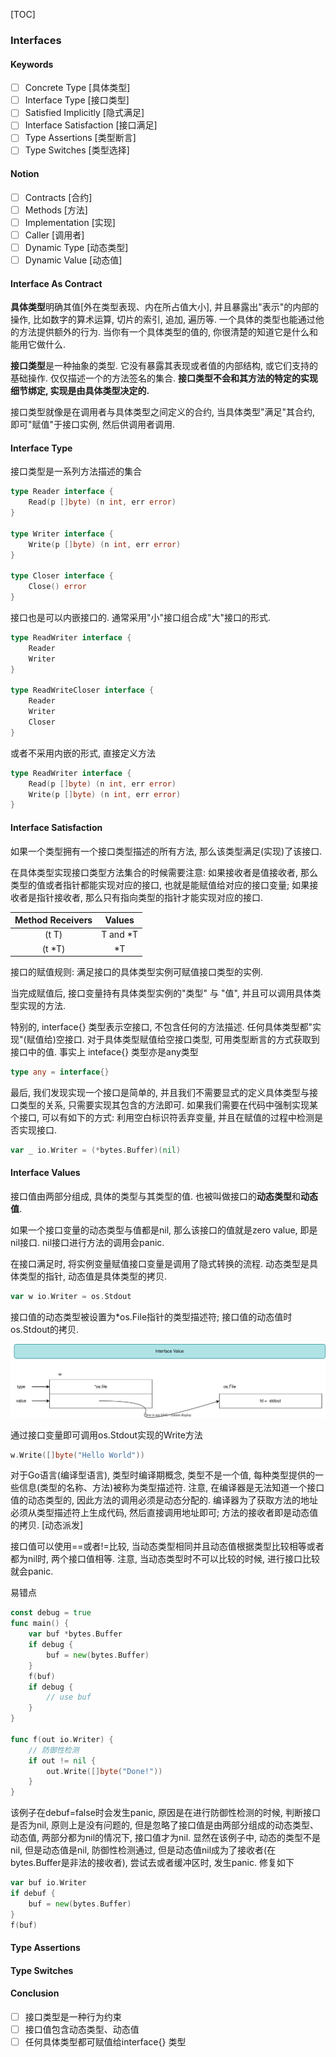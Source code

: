 [TOC]

### Interfaces

#### Keywords

- [ ] Concrete Type [具体类型]
- [ ] Interface Type [接口类型]
- [ ] Satisfied Implicitly [隐式满足]
- [ ]  Interface Satisfaction [接口满足]
- [ ] Type Assertions [类型断言]
- [ ] Type Switches [类型选择]

#### Notion

- [ ] Contracts [合约]
- [ ] Methods [方法]
- [ ] Implementation [实现]
- [ ] Caller [调用者]
- [ ] Dynamic Type [动态类型]
- [ ] Dynamic Value [动态值]

#### Interface As Contract

**具体类型**明确其值[外在类型表现、内在所占值大小], 并且暴露出"表示"的内部的操作, 比如数字的算术运算, 切片的索引, 追加, 遍历等. 一个具体的类型也能通过他的方法提供额外的行为. 当你有一个具体类型的值的, 你很清楚的知道它是什么和能用它做什么. 

**接口类型**是一种抽象的类型. 它没有暴露其表现或者值的内部结构, 或它们支持的基础操作. 仅仅描述一个的方法签名的集合. **接口类型不会和其方法的特定的实现细节绑定, 实现是由具体类型决定的.** 

接口类型就像是在调用者与具体类型之间定义的合约, 当具体类型"满足"其合约, 即可"赋值"于接口实例, 然后供调用者调用.

#### Interface Type

接口类型是一系列方法描述的集合

~~~go
type Reader interface {
    Read(p []byte) (n int, err error)
}

type Writer interface {
    Write(p []byte) (n int, err error)
}

type Closer interface {
    Close() error
}
~~~

接口也是可以内嵌接口的. 通常采用"小"接口组合成"大"接口的形式.

~~~go
type ReadWriter interface {
    Reader
    Writer
}

type ReadWriteCloser interface {
    Reader
    Writer
    Closer
}
~~~

或者不采用内嵌的形式, 直接定义方法

~~~go
type ReadWriter interface {
    Read(p []byte) (n int, err error)
    Write(p []byte) (n int, err error)
}
~~~

#### Interface Satisfaction

如果一个类型拥有一个接口类型描述的所有方法, 那么该类型满足(实现)了该接口. 

在具体类型实现接口类型方法集合的时候需要注意: 如果接收者是值接收者, 那么类型的值或者指针都能实现对应的接口, 也就是能赋值给对应的接口变量; 如果接收者是指针接收者, 那么只有指向类型的指针才能实现对应的接口.

| Method Receivers |  Values  |
| :--------------: | :------: |
|      (t T)       | T and *T |
|      (t *T)      |    *T    |

接口的赋值规则:  满足接口的具体类型实例可赋值接口类型的实例. 

当完成赋值后, 接口变量持有具体类型实例的"类型" 与 "值", 并且可以调用具体类型实现的方法.

特别的, interface{} 类型表示空接口, 不包含任何的方法描述.  任何具体类型都"实现"(赋值给)空接口.  对于具体类型赋值给空接口类型, 可用类型断言的方式获取到接口中的值. 事实上 inteface{} 类型亦是any类型

~~~go
type any = interface{}
~~~

最后, 我们发现实现一个接口是简单的, 并且我们不需要显式的定义具体类型与接口类型的关系, 只需要实现其包含的方法即可.  如果我们需要在代码中强制实现某个接口, 可以有如下的方式: 利用空白标识符丢弃变量, 并且在赋值的过程中检测是否实现接口. 

~~~go
var _ io.Writer = (*bytes.Buffer)(nil)
~~~

#### Interface Values

接口值由两部分组成, 具体的类型与其类型的值. 也被叫做接口的**动态类型**和**动态值**. 

如果一个接口变量的动态类型与值都是nil, 那么该接口的值就是zero  value, 即是nil接口. nil接口进行方法的调用会panic. 

在接口满足时, 将实例变量赋值接口变量是调用了隐式转换的流程. 动态类型是具体类型的指针, 动态值是具体类型的拷贝.

~~~go
var w io.Writer = os.Stdout
~~~

接口值的动态类型被设置为*os.File指针的类型描述符; 接口值的动态值时os.Stdout的拷贝. 

![interface_value](./images/interface_value.svg)

通过接口变量即可调用os.Stdout实现的Write方法

~~~go
w.Write([]byte("Hello World"))
~~~

对于Go语言(编译型语言), 类型时编译期概念, 类型不是一个值, 每种类型提供的一些信息(类型的名称、方法)被称为类型描述符.  注意, 在编译器是无法知道一个接口值的动态类型的, 因此方法的调用必须是动态分配的. 编译器为了获取方法的地址必须从类型描述符上生成代码, 然后直接调用地址即可; 方法的接收者即是动态值的拷贝. [动态派发]

接口值可以使用==或者!=比较, 当动态类型相同并且动态值根据类型比较相等或者都为nil时, 两个接口值相等.  注意, 当动态类型时不可以比较的时候, 进行接口比较就会panic. 

易错点

~~~go
const debug = true 
func main() {
    var buf *bytes.Buffer
    if debug {
        buf = new(bytes.Buffer)
    }
    f(buf)
    if debug {
        // use buf
    }
}

func f(out io.Writer) {
    // 防御性检测
    if out != nil {
        out.Write([]byte("Done!"))
    }
}
~~~

该例子在debuf=false时会发生panic, 原因是在进行防御性检测的时候, 判断接口是否为nil, 原则上是没有问题的, 但是忽略了接口值是由两部分组成的动态类型、动态值, 两部分都为nil的情况下, 接口值才为nil. 显然在该例子中, 动态的类型不是nil, 但是动态值是nil, 防御性检测通过, 但是动态值nil成为了接收者(在bytes.Buffer是非法的接收者), 尝试去或者缓冲区时, 发生panic. 修复如下

~~~go
var buf io.Writer
if debuf {
    buf = new(bytes.Buffer)
}
f(buf)
~~~

#### Type Assertions

#### Type Switches

#### Conclusion

- [ ] 接口类型是一种行为约束
- [ ] 接口值包含动态类型、动态值
- [ ] 任何具体类型都可赋值给interface{} 类型